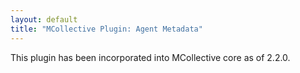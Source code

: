 ```yaml
---
layout: default
title: "MCollective Plugin: Agent Metadata"
---
```



This plugin has been incorporated into MCollective core as of 2.2.0.
